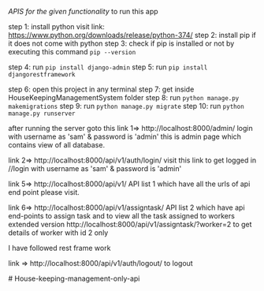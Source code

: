 *APIS for the given functionality*
to run this app

step 1: install python visit link: https://www.python.org/downloads/release/python-374/
step 2: install pip if it does not come with python
step 3: check if pip is installed or not by executing this command `pip --version`

step 4: run `pip install django-admin`
step 5: run `pip install djangorestframework`

step 6: open this project in any terminal 
step 7: get inside HouseKeepingManagementSystem folder
step 8: run `python manage.py makemigrations`
step 9: run `python manage.py migrate`
step 10: run `python manage.py runserver`

after running the server goto this link 1=>  http://localhost:8000/admin/      login with username as 'sam'  & password is 'admin'  this is admin page which contains view of all database.


link 2=> http://localhost:8000/api/v1/auth/login/ visit this link to get logged in    //login with username as 'sam'  & password is 'admin'

link 5=> http://localhost:8000/api/v1/  API list 1 which have all the urls of api end point please visit.

link 6=> http://localhost:8000/api/v1/assigntask/  API list 2 which have  api end-points to assign task and to view all the task assigned to workers  extended version http://localhost:8000/api/v1/assigntask/?worker=2 to get details of worker with id 2 only

I have followed rest frame work 





link => http://localhost:8000/api/v1/auth/logout/ to logout



#   H o u s e - k e e p i n g - m a n a g e m e n t - o n l y - a p i  
 